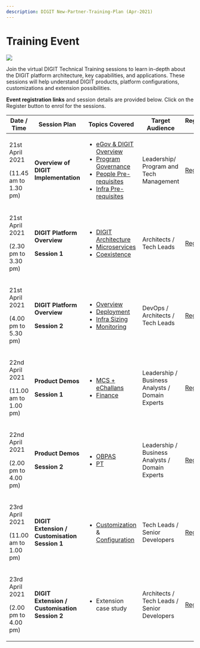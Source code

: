 ```yaml
---
description: DIGIT New-Partner-Training-Plan (Apr-2021)
---
```


# Training Event

![](.gitbook/assets/digit\_banner\_march-03-1-.png)

Join the virtual DIGIT Technical Training sessions to learn in-depth about the DIGIT platform architecture, key capabilities, and applications. These sessions will help understand DIGIT products, platform configurations, customizations and extension possibilities.

**Event registration links** and session details are provided below. Click on the Register button to enrol for the sessions.

| **Date / Time**                                    | **Session Plan**                                                                 | **Topics Covered**                                                                                                                                                                                                                                                                                                             | **Target Audience**                             | **Registration Link**                                                            |
| -------------------------------------------------- | -------------------------------------------------------------------------------- | ------------------------------------------------------------------------------------------------------------------------------------------------------------------------------------------------------------------------------------------------------------------------------------------------------------------------------ | ----------------------------------------------- | -------------------------------------------------------------------------------- |
| <p>21st April 2021</p><p>(11.45 am to 1.30 pm)</p> | **Overview of DIGIT Implementation**                                             | <ul><li><a href="./">eGov &#x26; DIGIT Overview</a></li><li><a href="./">Program Governance</a></li><li><a href="devops/setup-digit/tech-enablement-training-essential-skills-and-pre-requisites.md">People Pre-requisites</a></li><li><a href="devops/setup-digit/cluster-requirements.md">Infra Pre-requisites</a></li></ul> | Leadership/ Program and Tech Management         | [Register](https://us02web.zoom.us/webinar/register/WN\_fLPBIfwlSIWLlgrjHR3uDg)  |
| <p>21st April 2021</p><p>(2.30 pm to 3.30 pm)</p>  | <p><strong>DIGIT Platform Overview</strong></p><p><strong>Session 1</strong></p> | <ul><li><a href="architecture.md">DIGIT Architecture</a></li><li><a href="architecture.md">Microservices</a></li><li><a href="devops/understanding-erp-stack/erp-coexistence-architecture.md">Coexistence</a></li></ul>                                                                                                        | Architects / Tech Leads                         | [Register](https://us02web.zoom.us/webinar/register/WN\_3vdqSW0\_TGSmQbTWYExutA) |
| <p>21st April 2021</p><p>(4.00 pm to 5.30 pm)</p>  | <p><strong>DIGIT Platform Overview</strong></p><p><strong>Session 2</strong></p> | <ul><li><a href="configure-digit/setting-up-digit/">Overview</a></li><li><a href="devops/digit-deployment-on-aws/deployment-architecture.md">Deployment</a></li><li><a href="digit-training-event.md">Infra Sizing</a></li><li><a href="https://devops.digit.org/digit-devops/14.-observability">Monitoring</a></li></ul>      | DevOps / Architects / Tech Leads                | [Register](https://us02web.zoom.us/webinar/register/WN\_Un8AaGLETgaB2oeRJkPvaQ)  |
| <p>22nd April 2021</p><p>(11.00 am to 1.00 pm)</p> | <p><strong>Product Demos</strong></p><p><strong>Session 1</strong></p>           | <ul><li><a href="modules/mcollect-mcs/">MCS + eChallans</a></li><li><a href="modules/finance/finance-user-manual/">Finance</a></li></ul>                                                                                                                                                                                       | Leadership / Business Analysts / Domain Experts | [Register](https://us02web.zoom.us/webinar/register/WN\_tbT7LrNsSFG4GQ2xd02rQA)  |
| <p>22nd April 2021</p><p>(2.00 pm to 4.00 pm)</p>  | <p><strong>Product Demos</strong></p><p><strong>Session 2</strong></p>           | <ul><li><a href="modules/online-building-plan-approval-system-obpas/">OBPAS</a></li><li><a href="modules/property-tax/pt-user-manual/">PT</a></li></ul>                                                                                                                                                                        | Leadership / Business Analysts / Domain Experts | [Register](https://us02web.zoom.us/webinar/register/WN\_TS-kdS8wT8Cm0v6f4OYgmw)  |
| <p>23rd April 2021</p><p>(11.00 am to 1.00 pm)</p> | **DIGIT Extension / Customisation Session 1**                                    | <ul><li><a href="customizing-digit/">Customization</a> &#x26; <a href="configure-digit/">Configuration</a></li></ul>                                                                                                                                                                                                           | Tech Leads / Senior Developers                  | [Register](https://us02web.zoom.us/webinar/register/WN\_zC211mGWQVq082P1CLynyg)  |
| <p>23rd April 2021</p><p>(2.00 pm to 4.00 pm)</p>  | **DIGIT Extension / Customisation Session 2**                                    | <ul><li>Extension case study</li></ul>                                                                                                                                                                                                                                                                                         | Architects / Tech Leads / Senior Developers     | [Register](https://us02web.zoom.us/webinar/register/WN\_rCkfVXd\_Q5uxDEerJi6YXA) |
